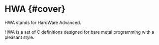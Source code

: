 
HWA {#cover}
============

HWA stands for HardWare Advanced.

HWA is a set of C definitions designed for bare metal programming with a
pleasant style.
